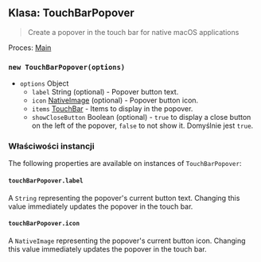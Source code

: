 ## Klasa: TouchBarPopover

> Create a popover in the touch bar for native macOS applications

Proces: [Main](../tutorial/application-architecture.md#main-and-renderer-processes)

### `new TouchBarPopover(options)`

* `options` Object
  * `label` String (optional) - Popover button text.
  * `icon` [NativeImage](native-image.md) (optional) - Popover button icon.
  * `items` [TouchBar](touch-bar.md) - Items to display in the popover.
  * `showCloseButton` Boolean (optional) - `true` to display a close button on the left of the popover, `false` to not show it. Domyślnie jest `true`.

### Właściwości instancji

The following properties are available on instances of `TouchBarPopover`:

#### `touchBarPopover.label`

A `String` representing the popover's current button text. Changing this value immediately updates the popover in the touch bar.

#### `touchBarPopover.icon`

A `NativeImage` representing the popover's current button icon. Changing this value immediately updates the popover in the touch bar.
